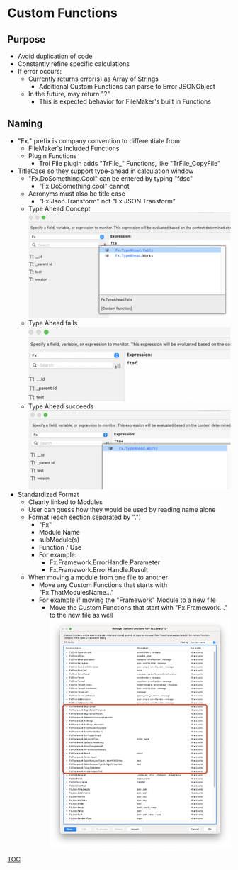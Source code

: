 # Custom Functions

## Purpose

- Avoid duplication of code
- Constantly refine specific calculations
- If error occurs:
  - Currently returns error(s) as Array of Strings
    - Additional Custom Functions can parse to Error JSONObject 
  - In the future, may return "?"
    - This is expected behavior for FileMaker's built in Functions 

## Naming

- "Fx." prefix is company convention to differentiate from:
  - FileMaker's included Functions
  - Plugin Functions
    - Troi File plugin adds "TrFile_" Functions, like "TrFile_CopyFile"
- TitleCase so they support type-ahead in calculation window
  - "Fx.DoSomething.Cool" can be entered by typing "fdsc"
    - "Fx.DoSomething.cool" cannot
  - Acronyms must also be title case
    - "Fx.Json.Transform" not "Fx.JSON.Transform"
  - Type Ahead Concept
  ![Type Ahead Concept](Screenshots/Screenshot_CF_TypeAhead.png)
  - Type Ahead fails
  ![Type Ahead Fails](Screenshots/Screenshot_CF_TypeAhead_Fails.png)
  - Type Ahead succeeds
  ![Type Ahead Works](Screenshots/Screenshot_CF_TypeAhead_Works.png)
- Standardized Format
  - Clearly linked to Modules
  - User can guess how they would be used by reading name alone
  - Format (each section separated by ".")
    - "Fx"
    - Module Name
    - subModule(s)
    - Function / Use
    - For example:
      - Fx.Framework.ErrorHandle.Parameter
      - Fx.Framework.ErrorHandle.Result
  - When moving a module from one file to another
    - Move any Custom Functions that starts with "Fx.ThatModulesName..."
    - For example if moving the "Framework" Module to a new file
      - Move the Custom Functions that start with "Fx.Framework..." to the new file as well
       ![CF_Modules](Screenshots/Screenshot_CF_Modules.png)
       
[TOC](TOC.md)
